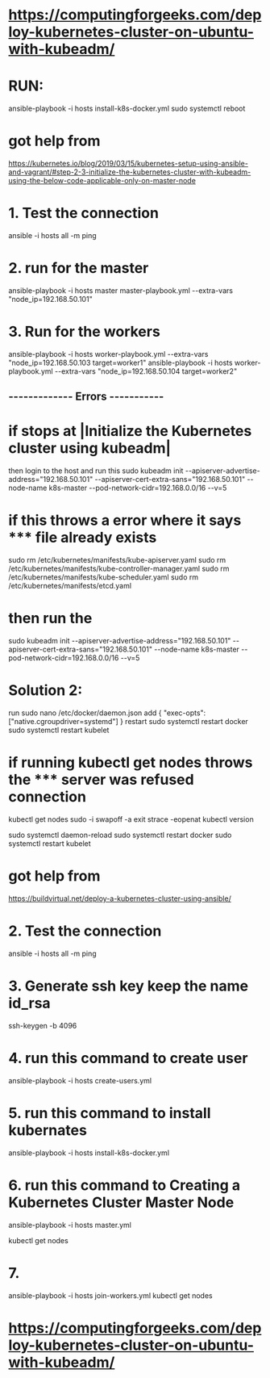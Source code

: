 # https://computingforgeeks.com/deploy-kubernetes-cluster-on-ubuntu-with-kubeadm/
# RUN: 
ansible-playbook -i hosts install-k8s-docker.yml
sudo systemctl reboot

# got help from 
https://kubernetes.io/blog/2019/03/15/kubernetes-setup-using-ansible-and-vagrant/#step-2-3-initialize-the-kubernetes-cluster-with-kubeadm-using-the-below-code-applicable-only-on-master-node

# 1. Test the connection
ansible -i hosts all -m ping

# 2. run for the master
ansible-playbook -i hosts master master-playbook.yml --extra-vars "node_ip=192.168.50.101"

# 3. Run for the workers
ansible-playbook -i hosts worker-playbook.yml --extra-vars "node_ip=192.168.50.103 target=worker1"
ansible-playbook -i hosts worker-playbook.yml --extra-vars "node_ip=192.168.50.104 target=worker2"

## ------------- Errors -----------
# if stops at |Initialize the Kubernetes cluster using kubeadm|
then login to the host and run this
sudo kubeadm init --apiserver-advertise-address="192.168.50.101" --apiserver-cert-extra-sans="192.168.50.101"  --node-name k8s-master --pod-network-cidr=192.168.0.0/16 --v=5

# if this throws a error where it says *** file already exists
sudo rm /etc/kubernetes/manifests/kube-apiserver.yaml
sudo rm /etc/kubernetes/manifests/kube-controller-manager.yaml
sudo rm /etc/kubernetes/manifests/kube-scheduler.yaml
sudo rm /etc/kubernetes/manifests/etcd.yaml

# then run the 
sudo kubeadm init --apiserver-advertise-address="192.168.50.101" --apiserver-cert-extra-sans="192.168.50.101"  --node-name k8s-master --pod-network-cidr=192.168.0.0/16 --v=5

# Solution 2: 
run 
sudo nano /etc/docker/daemon.json
add
{
"exec-opts": ["native.cgroupdriver=systemd"]
}
restart
sudo systemctl restart docker
sudo systemctl restart kubelet


# if running kubectl get nodes throws the *** server was refused connection
kubectl get nodes
sudo -i
swapoff -a
exit
strace -eopenat kubectl version


sudo systemctl daemon-reload
sudo systemctl restart docker
sudo systemctl restart kubelet


# got help from 
https://buildvirtual.net/deploy-a-kubernetes-cluster-using-ansible/

# 2. Test the connection
ansible -i hosts all -m ping

# 3. Generate ssh key keep the name id_rsa
ssh-keygen -b 4096

# 4. run this command to create user
ansible-playbook -i hosts create-users.yml

# 5. run this command to install kubernates
ansible-playbook -i hosts install-k8s-docker.yml

# 6. run this command to Creating a Kubernetes Cluster Master Node
ansible-playbook -i hosts master.yml

kubectl get nodes

# 7. 
ansible-playbook -i hosts join-workers.yml
kubectl get nodes

# https://computingforgeeks.com/deploy-kubernetes-cluster-on-ubuntu-with-kubeadm/